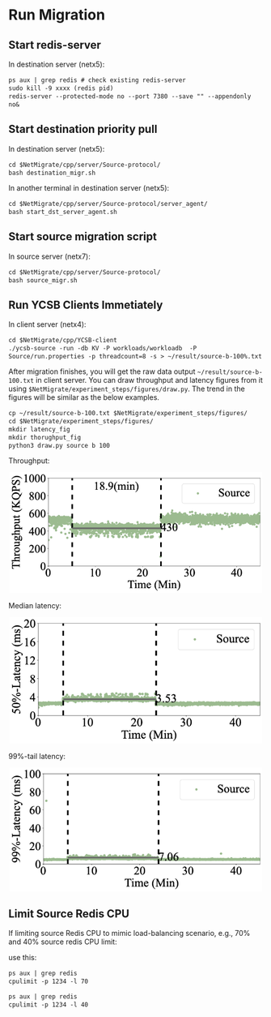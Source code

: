 # Run Migration  

## Start redis-server 
In destination server (netx5):
```
ps aux | grep redis # check existing redis-server
sudo kill -9 xxxx (redis pid)
redis-server --protected-mode no --port 7380 --save "" --appendonly no&
```


## Start destination priority pull 
In destination server (netx5):

```
cd $NetMigrate/cpp/server/Source-protocol/
bash destination_migr.sh
```

In another terminal in destination server (netx5):
```
cd $NetMigrate/cpp/server/Source-protocol/server_agent/
bash start_dst_server_agent.sh
```



## Start source migration script
In source server (netx7):
```
cd $NetMigrate/cpp/server/Source-protocol/
bash source_migr.sh
```


## Run YCSB Clients Immetiately
In client server (netx4):

```
cd $NetMigrate/cpp/YCSB-client
./ycsb-source -run -db KV -P workloads/workloadb  -P Source/run.properties -p threadcount=8 -s > ~/result/source-b-100%.txt
```

After migration finishes, you will get the raw data output ```~/result/source-b-100.txt``` in client server. You can draw throughput and latency figures from it using ```$NetMigrate/experiment_steps/figures/draw.py```. The trend in the figures will be similar as the below examples.
```
cp ~/result/source-b-100.txt $NetMigrate/experiment_steps/figures/
cd $NetMigrate/experiment_steps/figures/
mkdir latency_fig
mkdir thorughput_fig
python3 draw.py source b 100
```

Throughput:

<p align="center">
  <img src="./figures/source-b-100.png" width="500">
</p>

Median latency:

<p align="center">
  <img src="./figures/source-5-100-50.png" width="500">
</p>

99%-tail latency:

<p align="center">
  <img src="./figures/source-5-100-99.png" width="500">
</p>


## Limit Source Redis CPU
If limiting source Redis CPU to mimic load-balancing scenario, e.g., 70% and 40% source redis CPU limit:

use this:
```
ps aux | grep redis
cpulimit -p 1234 -l 70
```

```
ps aux | grep redis
cpulimit -p 1234 -l 40
```

